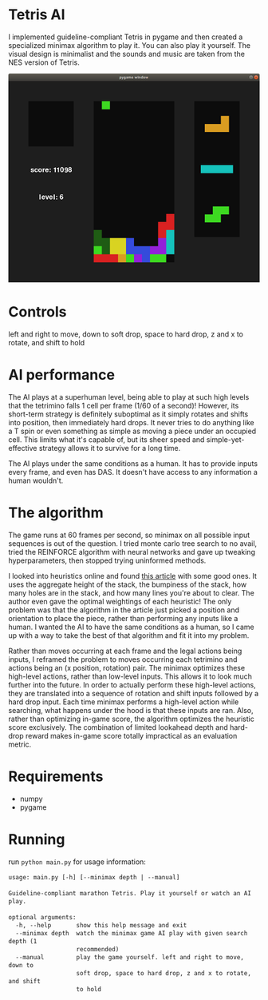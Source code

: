 # Tetris AI

I implemented guideline-compliant Tetris in pygame and then created a specialized minimax algorithm to play it. You can also play it yourself. The visual design is minimalist and the sounds and music are taken from the NES version of Tetris.  

![screenshot](screenshot.png)

# Controls
left and right to move, down to soft drop, space to hard drop, z and x to rotate, and shift to hold

# AI performance
The AI plays at a superhuman level, being able to play at such high levels that the tetrimino falls 1 cell per frame (1/60 of a second)! However, its short-term strategy is definitely suboptimal as it simply rotates and shifts into position, then immediately hard drops. It never tries to do anything like a T spin or even something as simple as moving a piece under an occupied cell. This limits what it's capable of, but its sheer speed and simple-yet-effective strategy allows it to survive for a long time.  

The AI plays under the same conditions as a human. It has to provide inputs every frame, and even has DAS. It doesn't have access to any information a human wouldn't.

# The algorithm
The game runs at 60 frames per second, so minimax on all possible input sequences is out of the question. I tried monte carlo tree search to no avail, tried the REINFORCE algorithm with neural networks and gave up tweaking hyperparameters, then stopped trying uninformed methods.  

I looked into heuristics online and found [this article](https://codemyroad.wordpress.com/2013/04/14/tetris-ai-the-near-perfect-player/) with some good ones. It uses the aggregate height of the stack, the bumpiness of the stack, how many holes are in the stack, and how many lines you're about to clear. The author even gave the optimal weightings of each heuristic! The only problem was that the algorithm in the article just picked a position and orientation to place the piece, rather than performing any inputs like a human. I wanted the AI to have the same conditions as a human, so I came up with a way to take the best of that algorithm and fit it into my problem.

Rather than moves occurring at each frame and the legal actions being inputs, I reframed the problem to moves occurring each tetrimino and actions being an (x position, rotation) pair. The minimax optimizes these high-level actions, rather than low-level inputs. This allows it to look much further into the future. In order to actually perform these high-level actions, they are translated into a sequence of rotation and shift inputs followed by a hard drop input. Each time minimax performs a high-level action while searching, what happens under the hood is that these inputs are ran. Also, rather than optimizing in-game score, the algorithm optimizes the heuristic score exclusively. The combination of limited lookahead depth and hard-drop reward makes in-game score totally impractical as an evaluation metric.

# Requirements
* numpy
* pygame
  
# Running
run `python main.py` for usage information:  
```
usage: main.py [-h] [--minimax depth | --manual]

Guideline-compliant marathon Tetris. Play it yourself or watch an AI play.

optional arguments:
  -h, --help       show this help message and exit
  --minimax depth  watch the minimax game AI play with given search depth (1
                   recommended)
  --manual         play the game yourself. left and right to move, down to
                   soft drop, space to hard drop, z and x to rotate, and shift
                   to hold
```